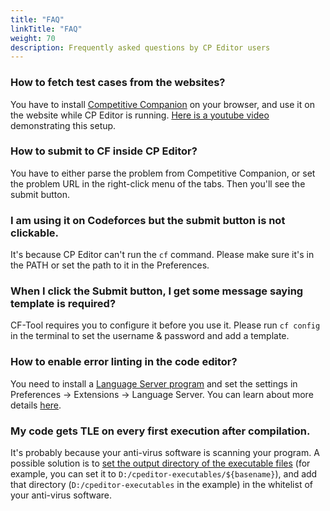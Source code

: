 ```yaml
---
title: "FAQ"
linkTitle: "FAQ"
weight: 70
description: Frequently asked questions by CP Editor users
---
```


### How to fetch test cases from the websites?

You have to install [Competitive Companion](https://github.com/jmerle/competitive-companion) on your browser, and use it on the website while CP Editor is running. [Here is a youtube video](https://youtu.be/IVx1rSqYz7c) demonstrating this setup.

### How to submit to CF inside CP Editor?

You have to either parse the problem from Competitive Companion, or set the problem URL in the right-click menu of the tabs. Then you'll see the submit button.

### I am using it on Codeforces but the submit button is not clickable.

It's because CP Editor can't run the `cf` command. Please make sure it's in the PATH or set the path to it in the Preferences.

### When I click the Submit button, I get some message saying template is required?

CF-Tool requires you to configure it before you use it. Please run `cf config` in the terminal to set the username & password and add a template.

### How to enable error linting in the code editor?

You need to install a [Language Server program](https://microsoft.github.io/language-server-protocol/implementors/servers/) and set the settings in Preferences -> Extensions -> Language Server. You can learn about more details [here](../setup/\_index.zh_tw.md#setup-language-server).

### My code gets TLE on every first execution after compilation.

It's probably because your anti-virus software is scanning your program. A possible solution is to [set the output directory of the executable files](../preferences/language/\_index.zh_tw.md#c-executable-file-path) (for example, you can set it to `D:/cpeditor-executables/${basename}`), and add that directory (`D:/cpeditor-executables` in the example) in the whitelist of your anti-virus software.
